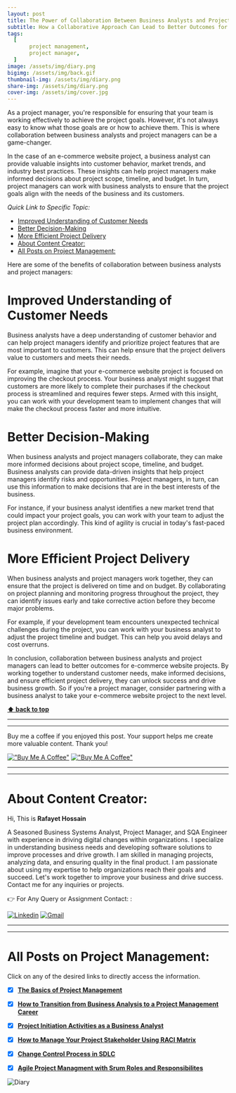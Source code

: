 ```yaml
---
layout: post
title: The Power of Collaboration Between Business Analysts and Project Managers 
subtitle: How a Collaborative Approach Can Lead to Better Outcomes for Your E-Commerce Website Project
tags:
  [
       project management,
       project manager,
  ]
image: /assets/img/diary.png
bigimg: /assets/img/back.gif
thumbnail-img: /assets/img/diary.png
share-img: /assets/img/diary.png
cover-img: /assets/img/cover.jpg
---
```


As a project manager, you're responsible for ensuring that your team is working effectively to achieve the project goals. However, it's not always easy to know what those goals are or how to achieve them. This is where collaboration between business analysts and project managers can be a game-changer.

In the case of an e-commerce website project, a business analyst can provide valuable insights into customer behavior, market trends, and industry best practices. These insights can help project managers make informed decisions about project scope, timeline, and budget. In turn, project managers can work with business analysts to ensure that the project goals align with the needs of the business and its customers.


_Quick Link to Specific Topic:_
- [Improved Understanding of Customer Needs](#improved-understanding-of-customer-needs)
- [Better Decision-Making](#better-decision-making)
- [More Efficient Project Delivery](#more-efficient-project-delivery)
- [About Content Creator:](#about-content-creator)
- [All Posts on Project Management:](#all-posts-on-project-management)



Here are some of the benefits of collaboration between business analysts and project managers:

# Improved Understanding of Customer Needs
Business analysts have a deep understanding of customer behavior and can help project managers identify and prioritize project features that are most important to customers. This can help ensure that the project delivers value to customers and meets their needs.

For example, imagine that your e-commerce website project is focused on improving the checkout process. Your business analyst might suggest that customers are more likely to complete their purchases if the checkout process is streamlined and requires fewer steps. Armed with this insight, you can work with your development team to implement changes that will make the checkout process faster and more intuitive.

# Better Decision-Making
When business analysts and project managers collaborate, they can make more informed decisions about project scope, timeline, and budget. Business analysts can provide data-driven insights that help project managers identify risks and opportunities. Project managers, in turn, can use this information to make decisions that are in the best interests of the business.

For instance, if your business analyst identifies a new market trend that could impact your project goals, you can work with your team to adjust the project plan accordingly. This kind of agility is crucial in today's fast-paced business environment.

# More Efficient Project Delivery
When business analysts and project managers work together, they can ensure that the project is delivered on time and on budget. By collaborating on project planning and monitoring progress throughout the project, they can identify issues early and take corrective action before they become major problems.

For example, if your development team encounters unexpected technical challenges during the project, you can work with your business analyst to adjust the project timeline and budget. This can help you avoid delays and cost overruns.

In conclusion, collaboration between business analysts and project managers can lead to better outcomes for e-commerce website projects. By working together to understand customer needs, make informed decisions, and ensure efficient project delivery, they can unlock success and drive business growth. So if you're a project manager, consider partnering with a business analyst to take your e-commerce website project to the next level.


**[⬆ back to top](#improved-understanding-of-customer-needs)**


----------------------------------------------------------------------
----------------------------------------------------------------------


Buy me a coffee if you enjoyed this post. Your support helps me create more valuable content. Thank you!

[!["Buy Me A Coffee"](https://www.buymeacoffee.com/assets/img/custom_images/orange_img.png)](https://www.buymeacoffee.com/rafayetanalyst/) [!["Buy Me A Coffee"](https://www.buymeacoffee.com/assets/img/custom_images/orange_img.png)](https://www.buymeacoffee.com/rafayetanalyst/)
 
 






----------------------------------------------------------------------
----------------------------------------------------------------------

# About Content Creator: 


Hi, This is **Rafayet Hossain**

A Seasoned Business Systems Analyst, Project Manager, and SQA Engineer with experience in driving digital changes within organizations. I specialize in understanding business needs and developing software solutions to improve processes and drive growth. I am skilled in managing projects, analyzing data, and ensuring quality in the final product. I am passionate about using my expertise to help organizations reach their goals and succeed. Let's work together to improve your business and drive success. Contact me for any inquiries or projects.

 


👉 For Any Query or Assignment Contact: : 


[![Linkedin](https://img.shields.io/badge/-LinkedIn-blue?style=flat&logo=Linkedin&logoColor=white)](https://www.linkedin.com/in/rafayethossain/)
[![Gmail](https://img.shields.io/badge/-Gmail-c14438?style=flat&logo=Gmail&logoColor=white)](mailto:rafayet13@gmail.com)


----------------------------------------------------------------------
----------------------------------------------------------------------



 
# All Posts on Project Management:  

Click on any of the desired links to directly access the information.

- [x]  [**The Basics of Project Management**](https://rafayethossain.github.io/2022-11-11-Project-Management-Beginner's-Guide/)
- [x]  [**How to Transition from Business Analysis to a Project Management Career**](https://rafayethossain.github.io/2022-11-28-Transition-from-Business-Analysis-to-a-Project-Manager/)
- [x]  [**Project Initiation Activities as a Business Analyst**](https://rafayethossain.github.io/2019-02-07-Project-Initiation-Business-Analysis-Activities/)
- [x]  [**How to Manage Your Project Stakeholder Using RACI Matrix**](https://rafayethossain.github.io/2019-02-27-Stakeholder-Management-Business-Analyst/) 
- [x]  [**Change Control Process in SDLC**](https://rafayethossain.github.io/2019-07-07-Change-Control-Process-in-SDLC/)
- [x]  [**Agile Project Managment with Srum Roles and Responsibilites**](https://rafayethossain.github.io/2022-10-10-Agile-Scrum-in-a-Nutshell/)





![Diary](/assets/img/diary.png "Diary")
